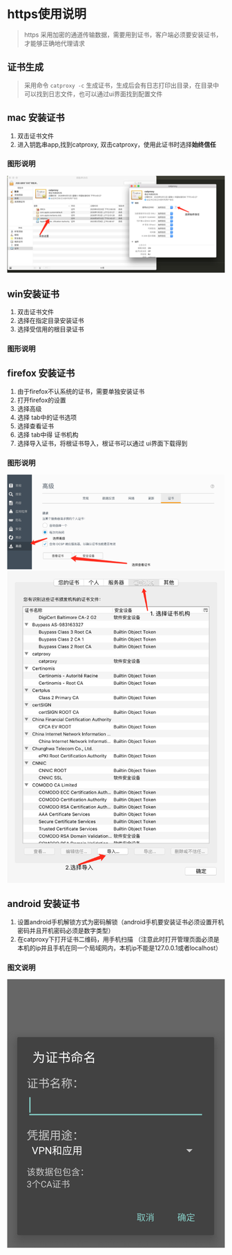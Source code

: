 # https使用说明

> https 采用加密的通道传输数据，需要用到证书，客户端必须要安装证书，才能够正确地代理请求

## 证书生成
> 采用命令 `catproxy -c` 生成证书，生成后会有日志打印出目录，在目录中可以找到日志文件，也可以通过ui界面找到配置文件

## mac 安装证书
1. 双击证书文件
2. 进入钥匙串app,找到catproxy, 双击catproxy，使用此证书时选择**始终信任**

### 图形说明
![mac证书](img/https_1.jpg)

## win安装证书

1. 双击证书文件
2. 选择在指定目录安装证书
3. 选择受信用的根目录证书

### 图形说明

## firefox 安装证书

1. 由于firefox不认系统的证书，需要单独安装证书
2. 打开firefox的设置
3. 选择高级
4. 选择 tab中的证书选项
5. 选择查看证书
6. 选择 tab中得 证书机构
7. 选择导入证书，将根证书导入，根证书可以通过 ui界面下载得到

### 图形说明
![firefox证书步骤1](img/https_2.jpg)
![firefox证书步骤2](img/https_3.jpg)


## android 安装证书

1. 设置android手机解锁方式为密码解锁（android手机要安装证书必须设置开机密码并且开机密码必须是数字类型）
2. 在catproxy下打开证书二维码，用手机扫描 （注意此时打开管理页面必须是本机的ip并且手机在同一个局域网内，本机ip不能是127.0.0.1或者localhost）

### 图文说明
![firefox证书步骤2](img/https_4.jpg)
